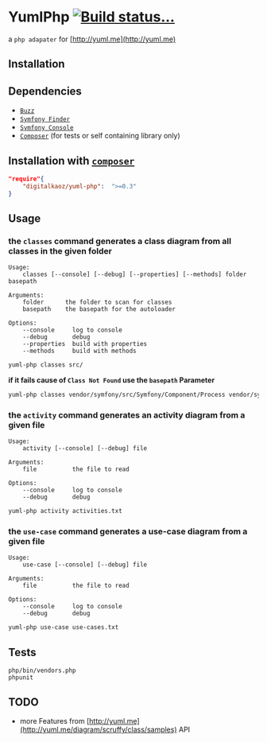 YumlPhp [![Build status...](https://secure.travis-ci.org/digitalkaoz/yuml-php.png)](http://travis-ci.org/digitalkaoz/yuml-php)
=======

a `php adapater` for [http://yuml.me](http://yuml.me)

Installation
------------

## Dependencies

* [`Buzz`](https://github.com/kriswallsmith/Buzz)
* [`Symfony Finder`](https://github.com/symfony/Finder)
* [`Symfony Console`](https://github.com/symfony/Console)
* [`Composer`](https://github.com/composer/composer) (for tests or self containing library only)

## Installation with [`composer`](https://github.com/composer/composer.git)

``` json
"require"{
    "digitalkaoz/yuml-php":  ">=0.3"
}
```

Usage
-----

### the `classes` command generates a class diagram from all classes in the given folder

    Usage:
        classes [--console] [--debug] [--properties] [--methods] folder basepath

    Arguments:
        folder      the folder to scan for classes
        basepath    the basepath for the autoloader

    Options:
        --console     log to console
        --debug       debug
        --properties  build with properties
        --methods     build with methods


```sh
yuml-php classes src/
```

**if it fails cause of `Class Not Found` use the `basepath` Parameter**

```sh
yuml-php classes vendor/symfony/src/Symfony/Component/Process vendor/symfony/src/
```


### the `activity` command generates an activity diagram from a given file

    Usage:
        activity [--console] [--debug] file

    Arguments:
        file          the file to read

    Options:
        --console     log to console
        --debug       debug


```sh
yuml-php activity activities.txt
```

### the `use-case` command generates a use-case diagram from a given file

    Usage:
        use-case [--console] [--debug] file

    Arguments:
        file          the file to read

    Options:
        --console     log to console
        --debug       debug


```sh
yuml-php use-case use-cases.txt
```


Tests
-----

    php/bin/vendors.php
    phpunit

TODO
----

* more Features from [http://yuml.me](http://yuml.me/diagram/scruffy/class/samples) API
